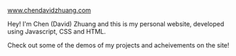 www.chendavidzhuang.com

Hey! I'm Chen (David) Zhuang and this is my personal website, developed using Javascript, CSS and HTML. 

Check out some of the demos of my projects and acheivements on the site!
